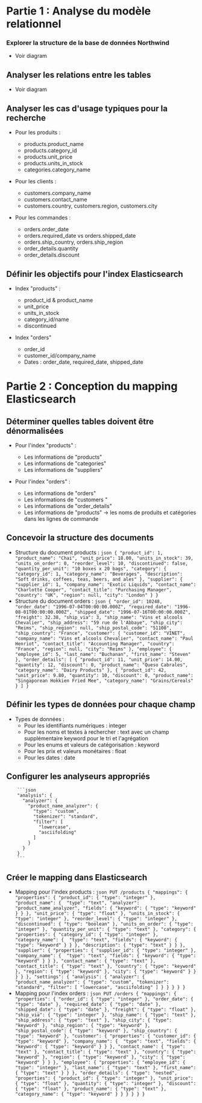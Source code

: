 # Partie 1 : Analyse du modèle relationnel

### Explorer la structure de la base de données Northwind
* Voir diagram
## Analyser les relations entre les tables
* Voir diagram
## Analyser les cas d'usage typiques pour la recherche
* Pour les produits :
	* products.product_name
	* products.category_id
	* products.unit_price
	* products.units_in_stock
	* categories.category_name

* Pour les clients :
	* customers.company_name
	* customers.contact_name
	* customers.country, customers.region, customers.city

* Pour les commandes :
	* orders.order_date
	* orders.required_date vs orders.shipped_date
	* orders.ship_country, orders.ship_region
	* order_details.quantity
	* order_details.discount
	
## Définir les objectifs pour l'index Elasticsearch
* Index "products" :
	* product_id & product_name
	* unit_price
	* units_in_stock
	* category_id/name
	* discontinued

* Index "orders"
	* order_id
	* customer_id/company_name
	* Dates : order_date, required_date, shipped_date

# Partie 2 : Conception du mapping Elasticsearch
	
## Déterminer quelles tables doivent être dénormalisées
* Pour l'index "products" :
	* Les informations de "products"
	* Les informations de "categories"
	* Les informations de "suppliers"

* Pour l'index "orders" :
	* Les informations de "orders"
	* Les informations de "customers "
	* Les informations de "order_details"
	* Les informations de "products" → les noms de produits et catégories dans les lignes de commande
## Concevoir la structure des documents
* Structure du document products :
		```json
		{
		  "product_id": 1,
		  "product_name": "Chai",
		  "unit_price": 18.00,
		  "units_in_stock": 39,
		  "units_on_order": 0,
		  "reorder_level": 10,
		  "discontinued": false,
		  "quantity_per_unit": "10 boxes x 20 bags",
		  "category": {
			"category_id": 1,
			"category_name": "Beverages",
			"description": "Soft drinks, coffees, teas, beers, and ales"
		  },
		  "supplier": {
			"supplier_id": 1,
			"company_name": "Exotic Liquids",
			"contact_name": "Charlotte Cooper",
			"contact_title": "Purchasing Manager",
			"country": "UK",
			"region": null,
			"city": "London"
		  }
		}
		```
* Structure du document orders :
		```json
		{
		  "order_id": 10248,
		  "order_date": "1996-07-04T00:00:00.000Z",
		  "required_date": "1996-08-01T00:00:00.000Z",
		  "shipped_date": "1996-07-16T00:00:00.000Z",
		  "freight": 32.38,
		  "ship_via": 3,
		  "ship_name": "Vins et alcools Chevalier",
		  "ship_address": "59 rue de l'Abbaye",
		  "ship_city": "Reims",
		  "ship_region": null,
		  "ship_postal_code": "51100",
		  "ship_country": "France",
		  "customer": {
			"customer_id": "VINET",
			"company_name": "Vins et alcools Chevalier",
			"contact_name": "Paul Henriot",
			"contact_title": "Accounting Manager",
			"country": "France",
			"region": null,
			"city": "Reims"
		  },
		  "employee": {
			"employee_id": 5,
			"last_name": "Buchanan",
			"first_name": "Steven"
		  },
		  "order_details": [
			{
			  "product_id": 11,
			  "unit_price": 14.00,
			  "quantity": 12,
			  "discount": 0,
			  "product_name": "Queso Cabrales",
			  "category_name": "Dairy Products"
			},
			{
			  "product_id": 42,
			  "unit_price": 9.80,
			  "quantity": 10,
			  "discount": 0,
			  "product_name": "Singaporean Hokkien Fried Mee",
			  "category_name": "Grains/Cereals"
			}
		  ]
		}
		```
## Définir les types de données pour chaque champ
* Types de données :
	* Pour les identifiants numériques : integer
	* Pour les noms et textes à rechercher : text avec un champ supplémentaire keyword pour le tri et l'agrégation
	* Pour les enums et valeurs de catégorisation : keyword
	* Pour les prix et valeurs monétaires : float
	* Pour les dates : date
		
## Configurer les analyseurs appropriés
		```json
		"analysis": {
		  "analyzer": {
			"product_name_analyzer": {
			  "type": "custom",
			  "tokenizer": "standard",
			  "filter": [
				"lowercase",
				"asciifolding"
			  ]
			}
		  }
		}
		```
## Créer le mapping dans Elasticsearch
* Mapping pour l'index products :
		```json
		PUT /products
		{
		  "mappings": {
			"properties": {
			  "product_id": { "type": "integer" },
			  "product_name": { 
				"type": "text",
				"analyzer": "product_name_analyzer",
				"fields": {
				  "keyword": { "type": "keyword" }
				}
			  },
			  "unit_price": { "type": "float" },
			  "units_in_stock": { "type": "integer" },
			  "reorder_level": { "type": "integer" },
			  "discontinued": { "type": "boolean" },
			  "units_on_order": { "type": "integer" },
			  "quantity_per_unit": { "type": "text" },
			  "category": {
				"properties": {
				  "category_id": { "type": "integer" },
				  "category_name": { 
					"type": "text",
					"fields": {
					  "keyword": { "type": "keyword" }
					}
				  },
				  "description": { "type": "text" }
				}
			  },
			  "supplier": {
				"properties": {
				  "supplier_id": { "type": "integer" },
				  "company_name": { 
					"type": "text",
					"fields": {
					  "keyword": { "type": "keyword" }
					}
				  },
				  "contact_name": { "type": "text" },
				  "contact_title": { "type": "text" },
				  "country": { "type": "keyword" },
				  "region": { "type": "keyword" },
				  "city": { "type": "keyword" }
				}
			  }
			}
		  },
		  "settings": {
			"analysis": {
			  "analyzer": {
				"product_name_analyzer": {
				  "type": "custom",
				  "tokenizer": "standard",
				  "filter": [
					"lowercase",
					"asciifolding"
				  ]
				}
			  }
			}
		  }
		}
		```
* Mapping pour l'index orders :
		```json
		PUT /orders
		{
		  "mappings": {
			"properties": {
			  "order_id": { "type": "integer" },
			  "order_date": { "type": "date" },
			  "required_date": { "type": "date" },
			  "shipped_date": { "type": "date" },
			  "freight": { "type": "float" },
			  "ship_via": { "type": "integer" },
			  "ship_name": { "type": "text" },
			  "ship_address": { "type": "text" },
			  "ship_city": { "type": "keyword" },
			  "ship_region": { "type": "keyword" },
			  "ship_postal_code": { "type": "keyword" },
			  "ship_country": { "type": "keyword" },
			  "customer": {
				"properties": {
				  "customer_id": { "type": "keyword" },
				  "company_name": { 
					"type": "text",
					"fields": {
					  "keyword": { "type": "keyword" }
					}
				  },
				  "contact_name": { "type": "text" },
				  "contact_title": { "type": "text" },
				  "country": { "type": "keyword" },
				  "region": { "type": "keyword" },
				  "city": { "type": "keyword" }
				}
			  },
			  "employee": {
				"properties": {
				  "employee_id": { "type": "integer" },
				  "last_name": { "type": "text" },
				  "first_name": { "type": "text" }
				}
			  },
			  "order_details": {
				"type": "nested",
				"properties": {
				  "product_id": { "type": "integer" },
				  "unit_price": { "type": "float" },
				  "quantity": { "type": "integer" },
				  "discount": { "type": "float" },
				  "product_name": { "type": "text" },
				  "category_name": { "type": "keyword" }
				}
			  }
			}
		  }
		}
		```
		